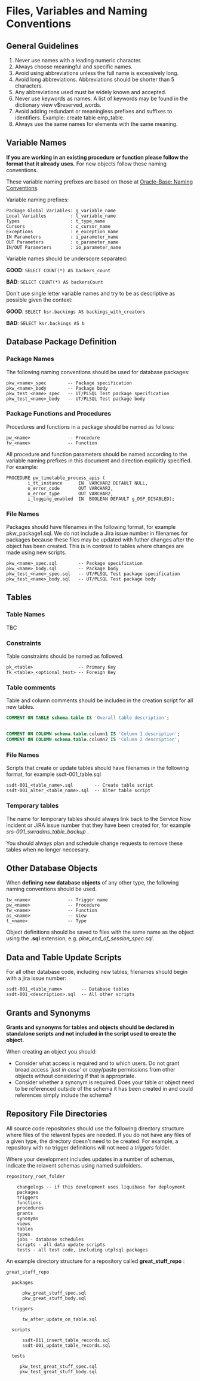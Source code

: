 # Files, Variables and Naming Conventions

## General Guidelines

1. Never use names with a leading numeric character.
2. Always choose meaningful and specific names.
3. Avoid using abbreviations unless the full name is excessively long.
4. Avoid long abbreviations. Abbreviations should be shorter than 5 characters.
5. Any abbreviations used must be widely known and accepted.
6. Never use keywords as names. A list of keywords may be found in the dictionary view v$reserved_words.
7. Avoid adding redundant or meaningless prefixes and suffixes to identifiers. Example: create table emp_table.
8. Always use the same names for elements with the same meaning.

## Variable Names

**If you are working in an existing procedure or function please follow the format that it already uses.** For new objects follow these naming conventions.

These variable naming prefixes are based on those at [Oracle-Base: Naming Conventions](https://oracle-base.com/articles/misc/naming-conventions).

Variable naming prefixes:

  ```
  Package Global Variables: g_variable_name
  Local Variables         : l_variable_name
  Types                   : t_type_name
  Cursors                 : c_cursor_name
  Exceptions              : e_exception_name
  IN Parameters           : i_parameter_name
  OUT Parameters          : o_parameter_name
  IN/OUT Parameters       : io_parameter_name
  ```

Variable names should be underscore separated:

  __GOOD__:
  `SELECT COUNT(*) AS backers_count`

  __BAD__:
  `SELECT COUNT(*) AS backersCount`


Don't use single letter variable names and try to be as descriptive as possible given the context:

  __GOOD__:
  `SELECT ksr.backings AS backings_with_creators`

  __BAD__:
  `SELECT ksr.backings AS b`


## Database Package Definition

### Package Names

The following naming conventions should be used for database packages:

```
pkw_<name>_spec        -- Package specification
pkw_<name>_body        -- Package body
pkw_test_<name>_spec   -- UT/PLSQL Test package specification
pkw_test_<name>_body   -- UT/PLSQL Test package body
```

### Package Functions and Procedures

Procedures and functions in a package should be named as follows: 

```
pw_<name>              -- Procedure
fw_<name>              -- Function
```

All procedure and function parameters should be named according to the variable naming prefixes in this document and direction explicitly specified. For example:

```
PROCEDURE pw_timetable_process_apis (
        i_tt_instance      IN  VARCHAR2 DEFAULT NULL,
        o_error_code       OUT VARCHAR2,
        o_error_type       OUT VARCHAR2,
        i_logging_enabled  IN  BOOLEAN DEFAULT g_DSP_DISABLED);
```


### File Names

Packages should have filenames in the following format, for example pkw_package1.sql. We do not include a Jira issue number in filenames for packages because these files may be updated with futher changes after the object has been created. This is in contrast to tables where changes are made using new scripts. 


```
pkw_<name>_spec.sql        -- Package specification
pkw_<name>_body.sql        -- Package body
pkw_test_<name>_spec.sql   -- UT/PLSQL Test package specification
pkw_test_<name>_body.sql   -- UT/PLSQL Test package body
```


## Tables

### Table Names

TBC

### Constraints

Table constraints should be named as followed. 

```
pk_<table>                 -- Primary Key
fk_<table>_<optional_text> -- Foreign Key
```

### Table comments

Table and column comments should be included in the creation script for all new tables. 

```sql
COMMENT ON TABLE schema.table IS 'Overall table description';


COMMENT ON COLUMN schema.table.column1 IS 'Column 1 description';
COMMENT ON COLUMN schema.table.column2 IS 'Column 2 description';
```

### File Names

Scripts that create or update tables should have filenames in the following format, for example ssdt-001_table.sql

```
ssdt-001_<table_name>.sql        -- Create table script
ssdt-001_alter_<table_name>.sql  -- Alter table script
```

### Temporary tables

The name for temporary tables should always link back to the Service Now incident or JiRA issue number that they have been created for, for example *srs-001_swradms_table_backup* . 

You should always plan and schedule change requests to remove these tables when no longer neccesary. 

## Other Database Objects 

When **defining new database objects** of any other type, the following naming conventions should be used.  

```
tw_<name>              -- Trigger name
pw_<name>              -- Procedure
fw_<name>              -- Function
as_<name>              -- View
t_<name>               -- Type
```
  
Object definitions should be saved to files with the same name as the object using the **.sql** extension, e.g. *pkw_end_of_session_spec.sql*. 


## Data and Table Update Scripts

For all other database code, including new tables, filenames should begin with a jira issue number:

```
ssdt-001_<table_name>       -- Database tables
ssdt-001_<description>.sql  -- All other scripts
```
  
## Grants and Synonyms

**Grants and synonyms for tables and objects should be declared in standalone scripts and not included in the script used to create the object.**

When creating an object you should:

* Consider what access is required and to which users. Do not grant broad access *'just in case'* or copy/paste permissions from other objects without considering if that is appropriate. 
* Consider whether a synonym is required. Does your table or object need to be referenced outside of the schema it has been created in and could references simply include the schema?

## Repository File Directories

All source code repositories should use the following directory structure where files of the relavent types are needed. If you do not have any files of a given type, the directory doesn't need to be created. For example, a repository with no trigger definitions will not need a *triggers* folder. 

Where your development includes updates in a number of schemas, indicate the relavent schemas using named subfolders. 

```
repository_root_folder 
  
    changelogs -- if this development uses liquibase for deployment
    packages
    triggers
    functions
    procedures
    grants
    synonyms
    views
    tables
    types
    jobs - database schedules
    scripts - all data update scripts
    tests - all test code, including utplsql packages
```    
   
An example directory structure for a repository called **great_stuff_repo** :

```
great_stuff_repo

  packages

      pkw_great_stuff_spec.sql
      pkw_great_stuff_body.sql

  triggers

      tw_after_update_on_table.sql

  scripts

      ssdt-011_insert_table_records.sql 
      ssdt-001_update_table_records.sql

  tests

     pkw_test_great_stuff_spec.sql
     pkw_test_great_stuff_body.sql
 ```

